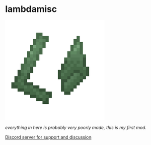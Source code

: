 # lambdamisc
![ugly L and A](lambdamisc.png)

_everything in here is probably very poorly made, this is my first mod._

[Discord server for support and discussion](https://discord.gg/EHp9hx74)
